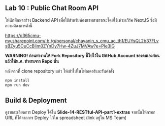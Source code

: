 ## Lab 10 : Public Chat Room API

ให้นักศึกษาสร้าง Backend API เพื่อใช้สำหรับห้องแชทสาธารณะโดยใช้เฟรมเวิร์ค NextJS ซึ่งมีความต้องการดังนี้

https://o365cmu-my.sharepoint.com/:b:/g/personal/chayanin_s_cmu_ac_th1/EUYsQL2b37FLvsBZyu5CuCcBlim0ZYnDy7Hw-4ZuJ7MVAw?e=PIe3IG

**WARNING!
ก่อนทำงานให้ Fork Repository นี้ไปไว้ใน GitHub Account ของตนเองก่อน แล้วให้น.ศ. ทำงานจาก Repo นั้น**

หลังจากที่ clone repository แล้ว ให้เข้าไปในโฟลเดอร์และรันคำสั่ง

```bash
npm install
npm run dev
```

## Build & Deployment

ดูรายละเอียดการ Deploy ได้ใน **Slide-14-RESTful-API-part1-extras** จากนั้นให้กรอก URL ที่ได้จากการ Deploy ไว้ใน spreadsheet (link อยู่ใน MS Team)
